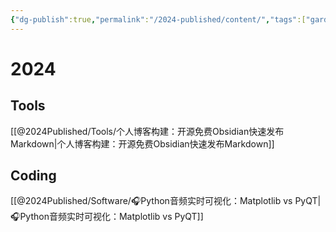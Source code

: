 ```yaml
---
{"dg-publish":true,"permalink":"/2024-published/content/","tags":["gardenEntry"],"created":"2024-06-01T21:44:39.404+08:00"}
---
```



# 2024
## Tools
[[@2024Published/Tools/个人博客构建：开源免费Obsidian快速发布Markdown\|个人博客构建：开源免费Obsidian快速发布Markdown]]

## Coding
[[@2024Published/Software/🎧Python音频实时可视化：Matplotlib vs PyQT\|🎧Python音频实时可视化：Matplotlib vs PyQT]]
